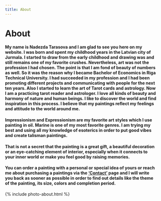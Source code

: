 ```yaml
---
title: About
---
```


<div class="col-md-12">
  <h1>About</h1>
  <div class="hr"></div>
  <div class="col-md-5 col-xs-offset-1">
  	<h4>
	  <span class="text-about">My name is Nadezda Tarasova and I am glad to see you here on my website.</span> I was born and spent my childhood years in the Latvian city of Jurmala. I started to draw from the early childhood and drawing was and still remains one of my favorite crushes. Nevertheless, art was not the profession I had chosen. The point is that I am fond of beauty of numbers as well. So it was the reason why I became Bachelor of Economics in Riga Technical University. I had succeeded in my profession and I had been promoting different projects and communicating with people for the next ten years. Also I started to learn the art of Tarot cards and astrology. Now I am a practicing tarot reader and astrologer. I love all kinds of beauty and harmony of nature and human beings. I like to discover the world and find inspiration in this process. I believe that my paintings reflect my feelings and attitude to the world around me.
	</h4>
	<h4>
	  <span class="text-about">Impressionism and Expressionism are my favorite art styles which I use painting in oil.</span> Marine is one of my most favorite genres. I am trying my best and using all my knowledge of esoterics in order to put good vibes and create talisman paintings.
	</h4>
	<h4><span class="text-about">That is not a secret that the painting is a great gift</span>, a beautiful decoration or an eye-catching element of interior, especially when it connects to your inner world or make you feel good by raising memories.</h4>
	<h4><span class="text-about">You can order a painting</span> with a personal or special idea of yours or reach me about purchasing a paintings via the <a href="/contact">‘Contact’</a> page and I will write you back as sooner as possible in order to find out details like the theme of the painting, its size, colors and completion period.</h4>
  </div>
  <div class="col-md-6">
  	{% include photo-about.html %}
  </div>
</div>